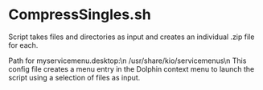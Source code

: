 # CompressSingles.sh 
Script takes files and directories as input and creates an individual .zip file for each.

Path for myservicemenu.desktop:\n
/usr/share/kio/servicemenus\n
This config file creates a menu entry in the Dolphin context menu to launch the script using a selection of files as input.

